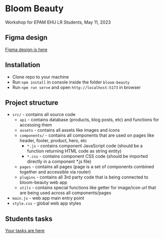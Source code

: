 # Bloom Beauty

Workshop for EPAM EHU LR Students, May 11, 2023

## Figma design

[Figma design is here](<https://www.figma.com/file/LRqIlmNdqF7H81XO5O5xfs/Bloom-Beauty-e-commerce-shop-(%2Bi-interactive-prototype)-c%3A-(Community)>)

## Installation

- Clone repo to your machine
- Run `npm install` in console inside the folder `bloom-beauty`
- Run `npm run serve` and open `http://localhost:5173` in browser

## Project structure

- `src/` - contains all source code
  - `api` - contains database (products, blog posts, etc) and functions for accessing them
  - `assets` - contains all assets like images and icons
  - `components/` - contains all components that are used on pages like header, footer, product, hero, etc
    - `*.js` - contains component JavaScript code (should be a function returning HTML code as string entity)
    - `*.css` - contains component CSS code (should be imported directly in a component \*.js file)
  - `pages` - contains all pages (page is a set of components combined together and accessible via router)
  - `plugins` - contains all 3rd party code that is being connected to bloom-beauty web app
  - `utils` - contains special functions like getter for image/icon url that are being used across all components/pages
- `main.js` - web app main entry point
- `style.css` - global web app styles

## Students tasks

[Your tasks are here](https://gitlab.com/epam-ehu/bloom-beauty/-/issues)
